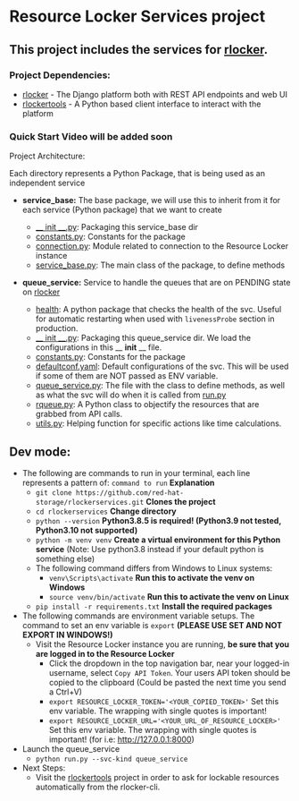 # Resource Locker Services project
## This project includes the services for [rlocker](https://github.com/red-hat-storage/rlocker).

### Project Dependencies:
 - [rlocker](https://github.com/red-hat-storage/rlocker) - The Django platform both with REST API endpoints and web UI
 - [rlockertools](https://github.com/red-hat-storage/rlockertools) -  A Python based client interface to interact with the platform
 

### Quick Start Video will be added soon

Project Architecture:

Each directory represents a Python Package, that is being used as an independent service
 - __service_base:__ The base package, we will use this to inherit from it for each service (Python package) that we want to create
   - [__ init __.py](service_base/__init__.py): Packaging this service_base dir
   - [constants.py](service_base/constants.py): Constants for the package
   - [connection.py](service_base/connection.py): Module related to connection to the Resource Locker instance
   - [service_base.py](service_base/service_base.py): The main class of the package, to define methods

 - __queue_service:__ Service to handle the queues that are on PENDING state on [rlocker](https://github.com/red-hat-storage/rlocker)
   - [health](queue_service/health): A python package that checks the health of the svc. Useful for automatic restarting when used with `livenessProbe` section in production.
   - [__ init __.py](queue_service/__init__.py): Packaging this queue_service dir. We load the configurations in this __ __init__ __ file.
   - [constants.py](queue_service/constants.py): Constants for the package
   - [defaultconf.yaml](queue_service/defaultconf.yaml): Default configurations of the svc. This will be used if some of them are NOT passed as ENV variable.
   - [queue_service.py](queue_service/queue_service.py): The file with the class to define methods, as well as what the svc will do when it is called from [run.py](run.py)
   - [rqueue.py](queue_service/rqueue.py): A Python class to objectify the resources that are grabbed from API calls.
   - [utils.py](queue_service/utils.py): Helping function for specific actions like time calculations.


## Dev mode:
 - The following are commands to run in your terminal, each line represents a pattern of:   `command to run` __Explanation__
   - `git clone https://github.com/red-hat-storage/rlockerservices.git` __Clones the project__
   - `cd rlockerservices` __Change directory__
   - `python --version` __Python3.8.5 is required! (Python3.9 not tested, Python3.10 not supported)__
   - `python -m venv venv` __Create a virtual environment for this Python service__ (Note: Use python3.8 instead if your default python is something else)
   - The following command differs from Windows to Linux systems:
     - `venv\Scripts\activate` __Run this to activate the venv on Windows__
     - `source venv/bin/activate` __Run this to activate the venv on Linux__
   - `pip install -r requirements.txt` __Install the required packages__
 - The following commands are environment variable setups. The command to set an env variable is `export` __(PLEASE USE SET AND NOT EXPORT IN WINDOWS!)__
   - Visit the Resource Locker instance you are running, __be sure that you are logged in to the Resource Locker__
     - Click the dropdown in the top navigation bar, near your logged-in username, select `Copy API Token`. Your users API token should be copied to the clipboard (Could be pasted the next time you send a Ctrl+V) 
     - `export RESOURCE_LOCKER_TOKEN='<YOUR_COPIED_TOKEN>'` Set this env variable. The wrapping with single quotes is important!
     - `export RESOURCE_LOCKER_URL='<YOUR_URL_OF_RESOURCE_LOCKER>'` Set this env variable. The wrapping with single quotes is important! (for i.e: http://127.0.0.1:8000)
 - Launch the queue_service
   - `python run.py --svc-kind queue_service`
 - Next Steps:
   - Visit the [rlockertools](https://github.com/red-hat-storage/rlockertools) project in order to ask for lockable resources automatically from the rlocker-cli. 
